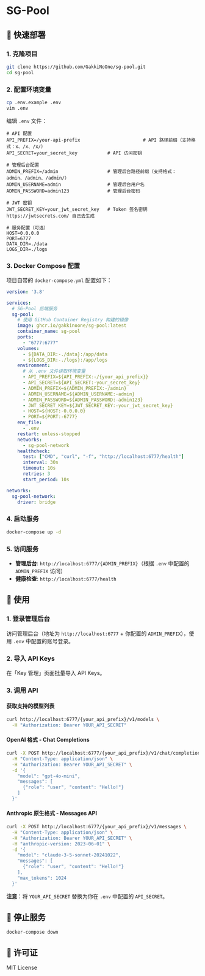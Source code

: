 # SG-Pool

## 🚀 快速部署

### 1. 克隆项目

```bash
git clone https://github.com/GakkiNoOne/sg-pool.git
cd sg-pool
```

### 2. 配置环境变量

```bash
cp .env.example .env
vim .env
```

编辑 `.env` 文件：

```env
# API 配置
API_PREFIX=/your-api-prefix                       # API 路径前缀（支持格式：x、/x、/x/）
API_SECRET=your_secret_key           # API 访问密钥

# 管理后台配置
ADMIN_PREFIX=/admin                  # 管理后台路径前缀（支持格式：admin、/admin、/admin/）
ADMIN_USERNAME=admin                 # 管理后台用户名
ADMIN_PASSWORD=admin123              # 管理后台密码

# JWT 密钥
JWT_SECRET_KEY=your_jwt_secret_key   # Token 签名密钥 https://jwtsecrets.com/ 自己去生成

# 服务配置（可选）
HOST=0.0.0.0
PORT=6777
DATA_DIR=./data
LOGS_DIR=./logs
```


### 3. Docker Compose 配置

项目自带的 `docker-compose.yml` 配置如下：

```yaml
version: '3.8'

services:
  # SG-Pool 后端服务
  sg-pool:
    # 使用 GitHub Container Registry 构建的镜像
    image: ghcr.io/gakkinoone/sg-pool:latest
    container_name: sg-pool
    ports:
      - "6777:6777"
    volumes:
      - ${DATA_DIR:-./data}:/app/data
      - ${LOGS_DIR:-./logs}:/app/logs
    environment:
      # 从 .env 文件读取环境变量
      - API_PREFIX=${API_PREFIX:-/{your_api_prefix}}
      - API_SECRET=${API_SECRET:-your_secret_key}
      - ADMIN_PREFIX=${ADMIN_PREFIX:-/admin}
      - ADMIN_USERNAME=${ADMIN_USERNAME:-admin}
      - ADMIN_PASSWORD=${ADMIN_PASSWORD:-admin123}
      - JWT_SECRET_KEY=${JWT_SECRET_KEY:-your_jwt_secret_key}
      - HOST=${HOST:-0.0.0.0}
      - PORT=${PORT:-6777}
    env_file:
      - .env
    restart: unless-stopped
    networks:
      - sg-pool-network
    healthcheck:
      test: ["CMD", "curl", "-f", "http://localhost:6777/health"]
      interval: 30s
      timeout: 10s
      retries: 3
      start_period: 10s

networks:
  sg-pool-network:
    driver: bridge
```

### 4. 启动服务

```bash
docker-compose up -d
```

### 5. 访问服务

- **管理后台**: `http://localhost:6777/{ADMIN_PREFIX}`（根据 `.env` 中配置的 `ADMIN_PREFIX` 访问）
- **健康检查**: `http://localhost:6777/health`

## 📖 使用

### 1. 登录管理后台

访问管理后台（地址为 `http://localhost:6777` + 你配置的 `ADMIN_PREFIX`），使用 `.env` 中配置的账号登录。

### 2. 导入 API Keys

在「Key 管理」页面批量导入 API Keys。

### 3. 调用 API

#### 获取支持的模型列表

```bash
curl http://localhost:6777/{your_api_prefix}/v1/models \
  -H "Authorization: Bearer YOUR_API_SECRET"
```

#### OpenAI 格式 - Chat Completions

```bash
curl -X POST http://localhost:6777/{your_api_prefix}/v1/chat/completions \
  -H "Content-Type: application/json" \
  -H "Authorization: Bearer YOUR_API_SECRET" \
  -d '{
    "model": "gpt-4o-mini",
    "messages": [
      {"role": "user", "content": "Hello!"}
    ]
  }'
```

#### Anthropic 原生格式 - Messages API

```bash
curl -X POST http://localhost:6777/{your_api_prefix}/v1/messages \
  -H "Content-Type: application/json" \
  -H "Authorization: Bearer YOUR_API_SECRET" \
  -H "anthropic-version: 2023-06-01" \
  -d '{
    "model": "claude-3-5-sonnet-20241022",
    "messages": [
      {"role": "user", "content": "Hello!"}
    ],
    "max_tokens": 1024
  }'
```

**注意**：将 `YOUR_API_SECRET` 替换为你在 `.env` 中配置的 `API_SECRET`。

## 🔧 停止服务

```bash
docker-compose down
```

## 📝 许可证

MIT License
